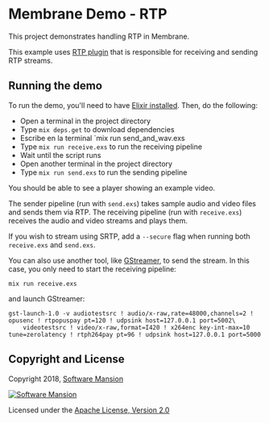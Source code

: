 # Membrane Demo - RTP

This project demonstrates handling RTP in Membrane.

This example uses [RTP plugin](https://github.com/membraneframework/membrane_rtp_plugin) that is responsible for receiving and sending RTP streams.

## Running the demo

To run the demo, you'll need to have [Elixir installed](https://elixir-lang.org/install.html). Then, do the following:

- Open a terminal in the project directory
- Type `mix deps.get` to download dependencies
- Escribe en la terminal `mix run send_and_wav.exs 
- Type `mix run receive.exs` to run the receiving pipeline
- Wait until the script runs
- Open another terminal in the project directory
- Type `mix run send.exs` to run the sending pipeline

You should be able to see a player showing an example video.

The sender pipeline (run with `send.exs`) takes sample audio and video files and sends them via RTP.
The receiving pipeline (run with `receive.exs`) receives the audio and video streams and plays them.

If you wish to stream using SRTP, add a `--secure` flag when running both `receive.exs` and `send.exs`.

You can also use another tool, like [GStreamer](https://gstreamer.freedesktop.org/), to send the stream. In this case, you only need to start the receiving pipeline:

```shell
mix run receive.exs
```

and launch GStreamer:

```shell
gst-launch-1.0 -v audiotestsrc ! audio/x-raw,rate=48000,channels=2 ! opusenc ! rtpopuspay pt=120 ! udpsink host=127.0.0.1 port=5002\
    videotestsrc ! video/x-raw,format=I420 ! x264enc key-int-max=10 tune=zerolatency ! rtph264pay pt=96 ! udpsink host=127.0.0.1 port=5000
```

## Copyright and License

Copyright 2018, [Software Mansion](https://swmansion.com/?utm_source=git&utm_medium=readme&utm_campaign=membrane)

[![Software Mansion](https://membraneframework.github.io/static/logo/swm_logo_readme.png)](https://swmansion.com/?utm_source=git&utm_medium=readme&utm_campaign=membrane)

Licensed under the [Apache License, Version 2.0](LICENSE)
